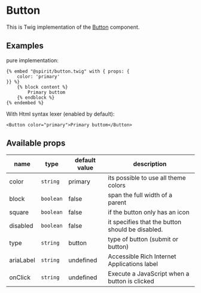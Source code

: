 # Button

This is Twig implementation of the [Button] component.

## Examples
pure implementation:
```twig
{% embed "@spirit/button.twig" with { props: {
    color: 'primary'
}} %}
    {% block content %}
        Primary buttom
    {% endblock %}
{% endembed %}
```

With Html syntax lexer (enabled by default):
```twig
<Button color="primary">Primary buttom</Button>
```

## Available props

| name       | type      | default value | description                                     |
|------------|-----------|---------------|-------------------------------------------------|
| color      | `string`  | primary       | its possible to use all theme colors            |
| block      | `boolean` | false         | span the full width of a parent                 |
| square     | `boolean` | false         | if the button only has an icon                  |
| disabled   | `boolean` | false         | it specifies that the button should be disabled.|                                              |
| type       | `string`  | button        | type of button (submit or button)               |
| ariaLabel  | `string`  | undefined     | Accessible Rich Internet Applications label     |
| onClick    | `string`  | undefined     | Execute a JavaScript when a button is clicked   |

[Button]: https://github.com/lmc-eu/spirit-design-system/tree/main/packages/web/src/components/Button